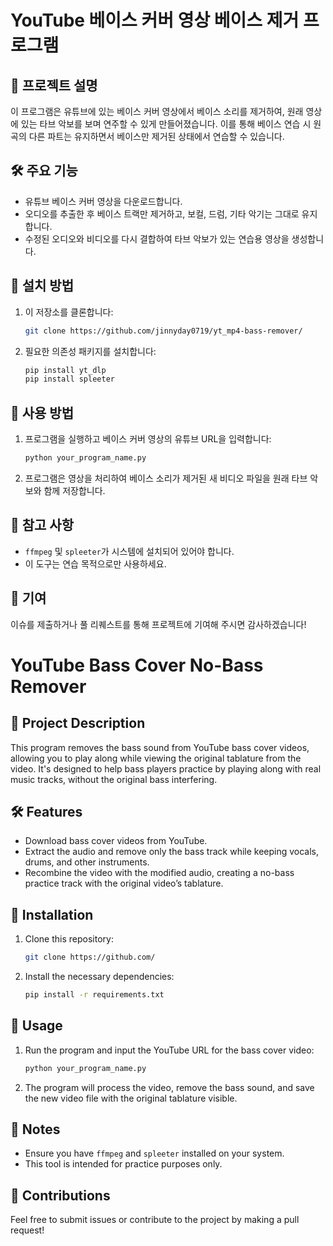 # YouTube 베이스 커버 영상 베이스 제거 프로그램

## 📖 프로젝트 설명
이 프로그램은 유튜브에 있는 베이스 커버 영상에서 베이스 소리를 제거하여, 원래 영상에 있는 타브 악보를 보며 연주할 수 있게 만들어졌습니다. 이를 통해 베이스 연습 시 원곡의 다른 파트는 유지하면서 베이스만 제거된 상태에서 연습할 수 있습니다.

## 🛠 주요 기능
- 유튜브 베이스 커버 영상을 다운로드합니다.
- 오디오를 추출한 후 베이스 트랙만 제거하고, 보컬, 드럼, 기타 악기는 그대로 유지합니다.
- 수정된 오디오와 비디오를 다시 결합하여 타브 악보가 있는 연습용 영상을 생성합니다.

## 🔧 설치 방법
1. 이 저장소를 클론합니다:
   ```bash
   git clone https://github.com/jinnyday0719/yt_mp4-bass-remover/
   ```

2. 필요한 의존성 패키지를 설치합니다:
   ```bash
   pip install yt_dlp
   pip install spleeter
   ```

## 🚀 사용 방법
1. 프로그램을 실행하고 베이스 커버 영상의 유튜브 URL을 입력합니다:
   ```bash
   python your_program_name.py
   ```

2. 프로그램은 영상을 처리하여 베이스 소리가 제거된 새 비디오 파일을 원래 타브 악보와 함께 저장합니다.

## 📝 참고 사항
- `ffmpeg` 및 `spleeter`가 시스템에 설치되어 있어야 합니다.
- 이 도구는 연습 목적으로만 사용하세요.

## 🤝 기여
이슈를 제출하거나 풀 리퀘스트를 통해 프로젝트에 기여해 주시면 감사하겠습니다!


# YouTube Bass Cover No-Bass Remover

## 📖 Project Description
This program removes the bass sound from YouTube bass cover videos, allowing you to play along while viewing the original tablature from the video. It's designed to help bass players practice by playing along with real music tracks, without the original bass interfering.

## 🛠 Features
- Download bass cover videos from YouTube.
- Extract the audio and remove only the bass track while keeping vocals, drums, and other instruments.
- Recombine the video with the modified audio, creating a no-bass practice track with the original video’s tablature.

## 🔧 Installation
1. Clone this repository:
   ```bash
   git clone https://github.com/
   ```

2. Install the necessary dependencies:
   ```bash
   pip install -r requirements.txt
   ```

## 🚀 Usage
1. Run the program and input the YouTube URL for the bass cover video:
   ```bash
   python your_program_name.py
   ```

2. The program will process the video, remove the bass sound, and save the new video file with the original tablature visible.

## 📝 Notes
- Ensure you have `ffmpeg` and `spleeter` installed on your system.
- This tool is intended for practice purposes only.

## 🤝 Contributions
Feel free to submit issues or contribute to the project by making a pull request!

